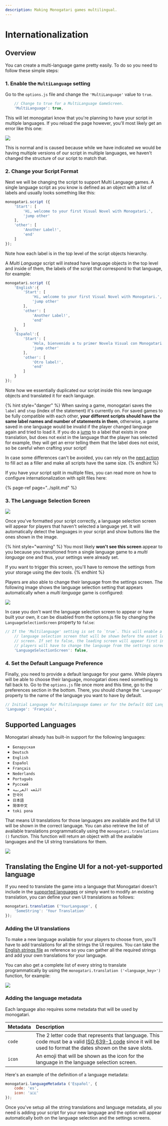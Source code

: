 ```yaml
---
description: Making Monogatari games multilingual.
---
```


# Internationalization

## Overview

You can create a multi-language game pretty easily. To do so you need to follow these simple steps:

### 1. Enable the `MultiLanguage` setting

Go to the `options.js` file and change the `'MultiLanguage'` value to `true`.

```javascript
	// Change to true for a MultiLanguage GameScreen.
	'MultiLanguage': true,
```

This will let monogatari know that you're planning to have your script in multiple languages. If you reload the page however, you'll most likely get an error like this one:

![](../../.gitbook/assets/missing-language-metadata.png)

This is normal and is caused because while we have indicated we would be having multiple versions of our script in multiple languages, we haven't changed the structure of our script to match that.

### 2. Change your Script Format

Next we will be changing the script to support Multi Language games. A single language script as you know is defined as an object with a list of labels and usually looks something like this:

```javascript
monogatari.script ({
    'Start': [
        'Hi, welcome to your first Visual Novel with Monogatari.',
        'jump other'
    ],
    'other': [
        'Another Label!',
        'end'
    ]
});
```

Note how each label is in the top level of the script objects hierarchy. 

A _Multi Language_ script will instead have language objects in the top level and inside of them, the labels of the script that correspond to that language, for example:

```javascript
monogatari.script ({
    'English':{
        'Start': [
            'Hi, welcome to your first Visual Novel with Monogatari.',
            'jump other'
        ],
        'other': [
            'Another Label!',
            'end'
        ]
    },
    'Español':{
        'Start': [
            'Hola, bienvenido a tu primer Novela Visual con Monogatari.',
            'jump other'
        ],
        'other': [
            'Otro label!',
            'end'
        ]
    }
});
```

Note how we essentially duplicated our script inside this new language objects and translated it for each language. 

{% hint style="danger" %}
When saving a game, monogatari saves the `label` and `step` \(index of the statement\) it's currently on. For saved games to be fully compatible with each other, **your different scripts should have the same label names and number of statements in them**, otherwise, a game saved in one language would be invalid if the player changed language again and tried to load it. If you do a [jump](../../script-actions/jump.md) to a label that exists in one translation, but does not exist in the language that the player has selected for example, they will get an error telling them that the label does not exist, so be careful when crafting your script!  
  
In case some differences can't be avoided, you can rely on the [next action](../../script-actions/next.md) to fill act as a filler and make all scripts have the same size. 
{% endhint %}

If you have your script split in multiple files, you can read more on how to configure internationalization with split files here:

{% page-ref page="../split.md" %}

### 3. The Language Selection Screen

![](../../.gitbook/assets/language-selection-screen.png)

Once you've formatted your script correctly, a language selection screen will appear for players that haven't selected a language yet. It will automatically detect the languages in your script and show buttons like the ones shown in the image.

{% hint style="warning" %}
You most likely **won't see this screen** appear to you because you transitioned from a single language game to a _multi language_ one and thus, your settings were already set. 

If you want to trigger this screen, you'll have to remove the settings from your storage using the dev tools.
{% endhint %}

Players are also able to change their language from the settings screen. The following image shows the language selection setting that appears automatically when a _multi language_ game is configured:

![](../../.gitbook/assets/settings-language.png)

In case you don't want the language selection screen to appear or have built your own, it can be disabled from the options.js file by changing the `LanguageSelectionScreen` property to `false`:

```javascript
// If the 'Multilanguage' setting is set to `true`. This will enable a
	// language selection screen that will be shown before the asset loading
	// screen. If set to false, the loading screen will appear first instead and
	// players will have to change the language from the settings screen.
	'LanguageSelectionScreen': false,
```

### 4. Set the Default Language Preference

Finally, you need to provide a default language for your game. While players will be able to choose their language, monogatari does need something to fall back to. Go to the `options.js` file once more and this time, go to the preferences section in the bottom. There, you should change the `'Language'` property to the name of the language you want to have by default. 

```javascript
// Initial Language for Multilanguage Games or for the Default GUI Language.
'Language': 'Français',
```

## Supported Languages

Monogatari already has built-in support for the following languages:

* `Беларуская`
* `Deutsch`
* `English`
* `Español`
* `Français`
* `Nederlands`
* `Português`
* `Русский`
* `اللغه العربية`
* `한국어`
* `日本語`
* `简体中文`
* `toki pona`

That means UI translations for those languages are available and the full UI will be shown in the correct language. You can also retrieve the list of available translations programmatically using the `monogatari.translations ()` function. This function will return an object with all the available languages and the UI string translations for them.

![](../../.gitbook/assets/screenshot-from-2020-10-03-00-09-41.png)

## Translating the Engine UI for a not-yet-supported language

If you need to translate the game into a language that Monogatari doesn't include in the [supported languages](internationalization.md#supported-languages) or simply want to modify an existing translation, you can define your own UI translations as follows:

```javascript
monogatari.translation ('YourLanguage', {
    'SomeString': 'Your Translation'
});
```

### Adding the UI translations

To make a new language available for your players to choose from, you'll have to add translations for all the strings the UI requires. You can take the [English strings file](https://github.com/Monogatari/Monogatari/blob/develop/src/translations/English.js) as reference so you can gather all the required strings and add your own translations for your language.

You can also get a complete list of every string to translate programmatically by using the `monogatari.translation ('<language_key>')` function, for example:

![](../../.gitbook/assets/language-translation.png)

### Adding the language metadata

Each language also requires some metadata that will be used by monogatari.

| Metadata | Description |
| :--- | :--- |
| `code` | The 2 letter code that represents that language. This code must be a valid [ISO 639-1 code](https://en.wikipedia.org/wiki/List_of_ISO_639-1_codes) since it will be used to format the dates shown on the save slots. |
| `icon` | An emoji that will be shown as the icon for the language in the language selection screen. |

 Here's an example of the definition of a language metadata:

```javascript
monogatari.languageMetadata ('Español', {
    code: 'es', 
    icon: '🇲🇽'
});
```

Once you've setup all the string translations and language metadata, all you need is adding your script for your new language and the option will appear automatically both on the language selection and the settings screens.

